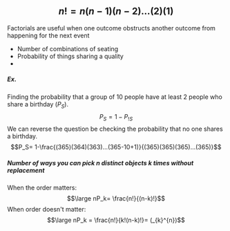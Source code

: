 ## $$n! = n(n-1)(n-2)...(2)(1)$$
Factorials are useful when one outcome obstructs another outcome from happening for the next event
- Number of combinations of seating
- Probability of things sharing a quality
- 
##### Ex.
Finding the probability that a group of 10 people have at least 2 people who share a birthday ($P_S$).
$$P_S = 1-P_{!S}$$
We can reverse the question be checking the probability that no one shares a birthday.
$$P_S= 1-\frac{(365)(364)(363)...(365-10+1)}{(365)(365)(365)...(365)}$$

##### Number of ways you can pick n distinct objects k times without replacement
When the order matters:
$$\large nP_k= \frac{n!}{(n-k)!}$$
When order doesn't matter:
$$\large nP_k = \frac{n!}{k!(n-k)!}= (_{k}^{n})$$
